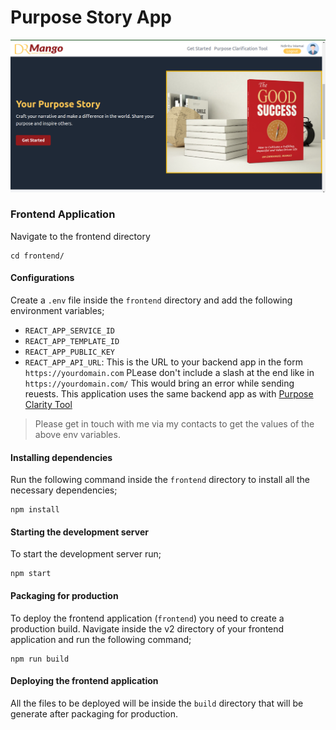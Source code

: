 # Purpose Story App

![Purpose Story landing page](./frontend/public/assets/images/purpose-story-app.png)

### Frontend Application

Navigate to the frontend directory

```
cd frontend/
```

#### Configurations

Create a `.env` file inside the `frontend` directory and add the following environment variables;

- `REACT_APP_SERVICE_ID`
- `REACT_APP_TEMPLATE_ID`
- `REACT_APP_PUBLIC_KEY`
- `REACT_APP_API_URL`: This is the URL to your backend app in the form `https://yourdomain.com` PLease don't include a slash at the end like in `https://yourdomain.com/` This would bring an error while sending reuests. This application uses the same backend app as with [Purpose Clarity Tool](https://github.com/wamae-ndiritu/purpose-clarity-tool)

> Please get in touch with me via my contacts to get the values of the above env variables.

#### Installing dependencies

Run the following command inside the `frontend` directory to install all the necessary dependencies;

```
npm install
```

#### Starting the development server

To start the development server run;

```
npm start
```

#### Packaging for production

To deploy the frontend application (`frontend`) you need to create a production build. Navigate inside the v2 directory of your frontend application and run the following command;

```
npm run build
```

#### Deploying the frontend application

All the files to be deployed will be inside the `build` directory that will be generate after packaging for production.
